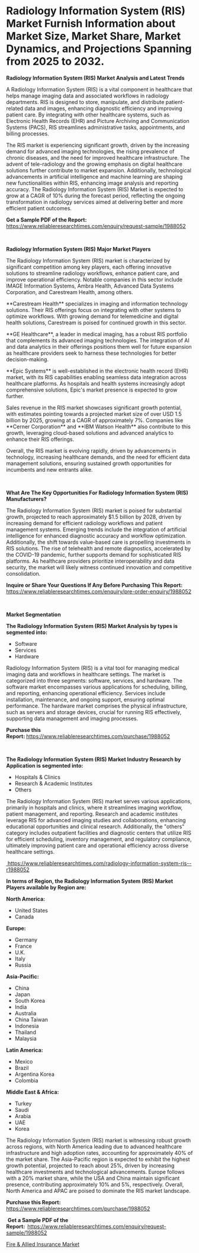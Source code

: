 <p><h1>Radiology Information System (RIS) Market Furnish Information about Market Size, Market Share, Market Dynamics, and Projections Spanning from 2025 to 2032.</h1></p><p><strong>Radiology Information System (RIS) Market Analysis and Latest Trends</strong></p>
<p><p>A Radiology Information System (RIS) is a vital component in healthcare that helps manage imaging data and associated workflows in radiology departments. RIS is designed to store, manipulate, and distribute patient-related data and images, enhancing diagnostic efficiency and improving patient care. By integrating with other healthcare systems, such as Electronic Health Records (EHR) and Picture Archiving and Communication Systems (PACS), RIS streamlines administrative tasks, appointments, and billing processes.</p><p>The RIS market is experiencing significant growth, driven by the increasing demand for advanced imaging technologies, the rising prevalence of chronic diseases, and the need for improved healthcare infrastructure. The advent of tele-radiology and the growing emphasis on digital healthcare solutions further contribute to market expansion. Additionally, technological advancements in artificial intelligence and machine learning are shaping new functionalities within RIS, enhancing image analysis and reporting accuracy. The Radiology Information System (RIS) Market is expected to grow at a CAGR of 10% during the forecast period, reflecting the ongoing transformation in radiology services aimed at delivering better and more efficient patient outcomes.</p></p>
<p><strong>Get a Sample PDF of the Report:&nbsp;</strong> <a href="https://www.reliableresearchtimes.com/enquiry/request-sample/1988052?utm_campaign=1940&utm_medium=2&utm_source=Github&utm_content=ia&utm_term=15012025&utm_id=radiology-information-system-ris">https://www.reliableresearchtimes.com/enquiry/request-sample/1988052</a></p>
<p>&nbsp;</p>
<p><strong>Radiology Information System (RIS) Major Market Players</strong></p>
<p><p>The Radiology Information System (RIS) market is characterized by significant competition among key players, each offering innovative solutions to streamline radiology workflows, enhance patient care, and improve operational efficiency. Notable companies in this sector include IMAGE Information Systems, Ambra Health, Advanced Data Systems Corporation, and Carestream Health, among others.</p><p>**Carestream Health** specializes in imaging and information technology solutions. Their RIS offerings focus on integrating with other systems to optimize workflows. With growing demand for telemedicine and digital health solutions, Carestream is poised for continued growth in this sector.</p><p>**GE Healthcare**, a leader in medical imaging, has a robust RIS portfolio that complements its advanced imaging technologies. The integration of AI and data analytics in their offerings positions them well for future expansion as healthcare providers seek to harness these technologies for better decision-making.</p><p>**Epic Systems** is well-established in the electronic health record (EHR) market, with its RIS capabilities enabling seamless data integration across healthcare platforms. As hospitals and health systems increasingly adopt comprehensive solutions, Epic's market presence is expected to grow further.</p><p>Sales revenue in the RIS market showcases significant growth potential, with estimates pointing towards a projected market size of over USD 1.5 billion by 2025, growing at a CAGR of approximately 7%. Companies like **Cerner Corporation** and **IBM Watson Health** also contribute to this growth, leveraging cloud-based solutions and advanced analytics to enhance their RIS offerings.</p><p>Overall, the RIS market is evolving rapidly, driven by advancements in technology, increasing healthcare demands, and the need for efficient data management solutions, ensuring sustained growth opportunities for incumbents and new entrants alike.</p></p>
<p>&nbsp;</p>
<p><strong>What Are The Key Opportunities For Radiology Information System (RIS) Manufacturers?</strong></p>
<p><p>The Radiology Information System (RIS) market is poised for substantial growth, projected to reach approximately $1.5 billion by 2028, driven by increasing demand for efficient radiology workflows and patient management systems. Emerging trends include the integration of artificial intelligence for enhanced diagnostic accuracy and workflow optimization. Additionally, the shift towards value-based care is propelling investments in RIS solutions. The rise of telehealth and remote diagnostics, accelerated by the COVID-19 pandemic, further supports demand for sophisticated RIS platforms. As healthcare providers prioritize interoperability and data security, the market will likely witness continued innovation and competitive consolidation.</p></p>
<p><strong>Inquire or Share Your Questions If Any Before Purchasing This Report:</strong> <a href="https://www.reliableresearchtimes.com/enquiry/pre-order-enquiry/1988052?utm_campaign=1940&utm_medium=2&utm_source=Github&utm_content=ia&utm_term=15012025&utm_id=radiology-information-system-ris">https://www.reliableresearchtimes.com/enquiry/pre-order-enquiry/1988052</a></p>
<p>&nbsp;</p>
<p><strong>Market Segmentation</strong></p>
<p><strong>The Radiology Information System (RIS) Market Analysis by types is segmented into:</strong></p>
<p><ul><li>Software</li><li>Services</li><li>Hardware</li></ul></p>
<p><p>Radiology Information System (RIS) is a vital tool for managing medical imaging data and workflows in healthcare settings. The market is categorized into three segments: software, services, and hardware. The software market encompasses various applications for scheduling, billing, and reporting, enhancing operational efficiency. Services include installation, maintenance, and ongoing support, ensuring optimal performance. The hardware market comprises the physical infrastructure, such as servers and storage devices, crucial for running RIS effectively, supporting data management and imaging processes.</p></p>
<p><strong>Purchase this Report:&nbsp;</strong><a href="https://www.reliableresearchtimes.com/purchase/1988052?utm_campaign=1940&utm_medium=2&utm_source=Github&utm_content=ia&utm_term=15012025&utm_id=radiology-information-system-ris">https://www.reliableresearchtimes.com/purchase/1988052</a></p>
<p>&nbsp;</p>
<p><strong>The Radiology Information System (RIS) Market Industry Research by Application is segmented into:</strong></p>
<p><ul><li>Hospitals & Clinics</li><li>Research & Academic Institutes</li><li>Others</li></ul></p>
<p><p>The Radiology Information System (RIS) market serves various applications, primarily in hospitals and clinics, where it streamlines imaging workflow, patient management, and reporting. Research and academic institutes leverage RIS for advanced imaging studies and collaborations, enhancing educational opportunities and clinical research. Additionally, the "others" category includes outpatient facilities and diagnostic centers that utilize RIS for efficient scheduling, inventory management, and regulatory compliance, ultimately improving patient care and operational efficiency across diverse healthcare settings.</p></p>
<p><a href="https://www.reliableresearchtimes.com/radiology-information-system-ris--r1988052?utm_campaign=1940&utm_medium=2&utm_source=Github&utm_content=ia&utm_term=15012025&utm_id=radiology-information-system-ris">&nbsp;https://www.reliableresearchtimes.com/radiology-information-system-ris--r1988052</a></p>
<p><strong>In terms of Region, the Radiology Information System (RIS) Market Players available by Region are:</strong></p>
<p>
    <p> <strong> North America: </strong>
        <ul>
            <li>United States</li>
            <li>Canada</li>
        </ul>
        </p> 
    <p> <strong> Europe: </strong>
        <ul>
            <li>Germany</li>
            <li>France</li>
            <li>U.K.</li>
            <li>Italy</li>
            <li>Russia</li>
        </ul>
        </p> 
    <p> <strong> Asia-Pacific: </strong>
        <ul>
            <li>China</li>
            <li>Japan</li>
            <li>South Korea</li>
            <li>India</li>
            <li>Australia</li>
            <li>China Taiwan</li>
            <li>Indonesia</li>
            <li>Thailand</li>
            <li>Malaysia</li>
        </ul>
        </p> 
    <p> <strong> Latin America: </strong>
        <ul>
            <li>Mexico</li>
            <li>Brazil</li>
            <li>Argentina Korea</li>
            <li>Colombia</li>
        </ul>
        </p> 
    <p> <strong> Middle East & Africa: </strong>
        <ul>
            <li>Turkey</li>
            <li>Saudi</li>
            <li>Arabia</li>
            <li>UAE</li>
            <li>Korea</li>
        </ul>
    </p>
    </p>
<p><p>The Radiology Information System (RIS) market is witnessing robust growth across regions, with North America leading due to advanced healthcare infrastructure and high adoption rates, accounting for approximately 40% of the market share. The Asia-Pacific region is expected to exhibit the highest growth potential, projected to reach about 25%, driven by increasing healthcare investments and technological advancements. Europe follows with a 20% market share, while the USA and China maintain significant presence, contributing approximately 10% and 5%, respectively. Overall, North America and APAC are poised to dominate the RIS market landscape.</p></p>
<p><strong>Purchase this Report: </strong><a href="https://www.reliableresearchtimes.com/purchase/1988052?utm_campaign=1940&utm_medium=2&utm_source=Github&utm_content=ia&utm_term=15012025&utm_id=radiology-information-system-ris">https://www.reliableresearchtimes.com/purchase/1988052</a></p>
<p>&nbsp;<strong>Get a Sample PDF of the Report:&nbsp;&nbsp;</strong><a href="https://www.reliableresearchtimes.com/enquiry/request-sample/1988052?utm_campaign=1940&utm_medium=2&utm_source=Github&utm_content=ia&utm_term=15012025&utm_id=radiology-information-system-ris">https://www.reliableresearchtimes.com/enquiry/request-sample/1988052</a></p>
<p><strong></strong></p>
<p><p><a href="https://github.com/marloy8/Market-Research-Report-List-6/blob/main/fire-allied-insurance-market.md?utm_campaign=1940&utm_medium=2&utm_source=Github&utm_content=ia&utm_term=15012025&utm_id=radiology-information-system-ris">Fire & Allied Insurance Market</a></p></p>